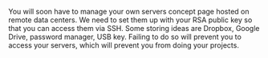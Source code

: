 You will soon have to manage your own servers concept page hosted on remote data centers. We need to set them up with your RSA public key so that you can access them via SSH. Some storing ideas are Dropbox, Google Drive, password manager, USB key. Failing to do so will prevent you to access your servers, which will prevent you from doing your projects.
